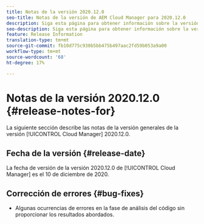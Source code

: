 ```yaml
---
title: Notas de la versión 2020.12.0
seo-title: Notas de la versión de AEM Cloud Manager para 2020.12.0
description: Siga esta página para obtener información sobre la versión 2020.12.0 de Cloud Manager
seo-description: Siga esta página para obtener información sobre la versión 2020.12.0 de AEM Cloud Manager
feature: Release Information
translation-type: tm+mt
source-git-commit: fb10d775c930b5bb475b497aac2fd59b053a9a00
workflow-type: tm+mt
source-wordcount: '68'
ht-degree: 17%

---
```


# Notas de la versión 2020.12.0 {#release-notes-for}

La siguiente sección describe las notas de la versión generales de la versión [!UICONTROL Cloud Manager] 2020.12.0.

## Fecha de la versión {#release-date}

La fecha de versión de la versión 2020.12.0 de [!UICONTROL Cloud Manager] es el 10 de diciembre de 2020.

## Corrección de errores {#bug-fixes}

* Algunas ocurrencias de errores en la fase de análisis del código sin proporcionar los resultados abordados.
